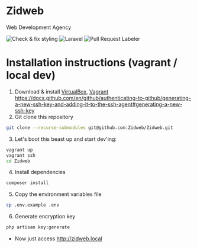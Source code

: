 # Zidweb
Web Development Agency

![Check & fix styling](https://github.com/Zidweb/Zidweb/workflows/Check%20&%20fix%20styling/badge.svg)
![Laravel](https://github.com/Zidweb/Zidweb/workflows/Laravel/badge.svg)
![Pull Request Labeler](https://github.com/Zidweb/Zidweb/workflows/Pull%20Request%20Labeler/badge.svg)

# Installation instructions (vagrant / local dev)

1. Download & install [VirtualBox](https://virtualbox.org/wiki/downloads), [Vagrant](https://vagrantup.com/downloads)
https://docs.github.com/en/github/authenticating-to-github/generating-a-new-ssh-key-and-adding-it-to-the-ssh-agent#generating-a-new-ssh-key
2. Git clone this repository
```bash
git clone --recurse-submodules git@github.com:Zidweb/Zidweb.git
```
3. Let's boot this beast up and start dev'ing:
```bash
vagrant up
vagrant ssh
cd Zidweb
```
4. Install dependencies
```bash
composer install
```
5. Copy the environment variables file
```bash
cp .env.example .env
```
6. Generate encryption key
```bash
php artisan key:generate
```

* Now just access http://zidweb.local
